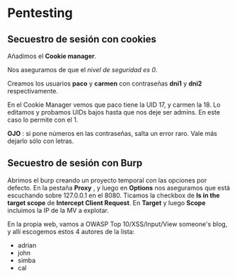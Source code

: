 # Pentesting

## Secuestro de sesión con cookies

Añadimos el __Cookie manager__.

Nos aseguramos de que el *nivel de seguridad es 0*.

Creamos los usuarios __paco__ y __carmen__ con contraseñas __dni1__ y __dni2__ respectivamente.

En el Cookie Manager vemos que paco tiene la UID 17, y carmen la 18.
Lo editamos y probamos UIDs bajos hasta que nos deje ser admins. En este caso lo permite con el 1.

**OJO** : si pone números en las contraseñas, salta un error raro. Vale más dejarlo sólo con letras.

## Secuestro de sesión con Burp

Abrimos el burp creando un proyecto temporal con las opciones por defecto.
En la pestaña __Proxy__ , y luego en __Options__ nos aseguramos que está escuchando sobre 127.0.0.1 en el 8080.
Ticamos la checkbox de __Is in the target scope__ de __Intercept Client Request__.
En __Target__ y luego __Scope__ incluimos la IP de la MV a explotar.

En la propia web, vamos a OWASP Top 10/XSS/Input/View someone's blog, y allí escogemos estos 4 autores de la lista:

* adrian
* john
* simba
* cal


